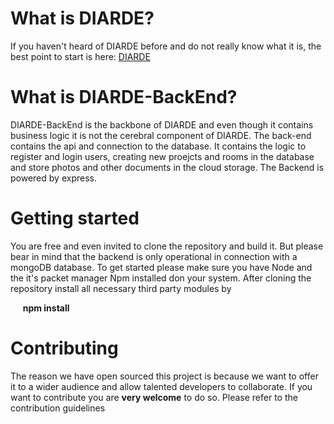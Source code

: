 # What is DIARDE? 

If you haven't heard of DIARDE before and do not really know what it is, the best point to start is here: <a href="http://github.com/Diarde/DIARDE">DIARDE</a>


# What is DIARDE-BackEnd? 

DIARDE-BackEnd is the backbone of DIARDE and even though it contains business logic it is not the cerebral component of DIARDE. 
The back-end contains the api and connection to the database. It contains the logic to register and login users, creating new
proejcts and rooms in the database and store photos and other documents in the cloud storage. The Backend is powered by express.  

# Getting started

You are free and even invited to clone the repository and build it. But please bear in mind that the backend is only operational 
in connection with a mongoDB database. To get started please make sure you have Node and the it's packet manager Npm installed don your system. After cloning the repository install all necessary third party modules by

&nbsp;&nbsp;&nbsp;&nbsp;  **npm install**




# Contributing

The reason we have open sourced this project is because we want to offer it to a wider audience and allow talented
developers to collaborate. If you want to contribute you are **very welcome** to do so. 
Please refer to the contribution guidelines


